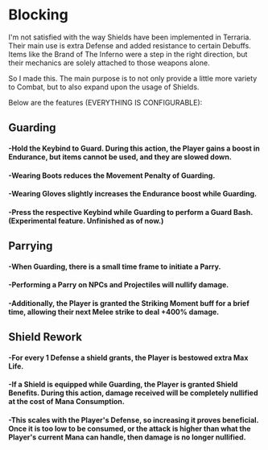 # Blocking

I'm not satisfied with the way Shields have been implemented in Terraria. Their main use is extra Defense and added resistance to certain Debuffs. Items like the Brand of The Inferno were a step in the right direction, but their mechanics are solely attached to those weapons alone.

So I made this. The main purpose is to not only provide a little more variety to Combat, but to also expand upon the usage of Shields.


Below are the features (EVERYTHING IS CONFIGURABLE):

## __Guarding__

#### -Hold the Keybind to Guard. During this action, the Player gains a boost in Endurance, but items cannot be used, and they are slowed down.
#### -Wearing Boots reduces the Movement Penalty of Guarding.
#### -Wearing Gloves slightly increases the Endurance boost while Guarding.
#### -Press the respective Keybind while Guarding to perform a Guard Bash. (Experimental feature. Unfinished as of now.)

## __Parrying__

#### -When Guarding, there is a small time frame to initiate a Parry.
#### -Performing a Parry on NPCs and Projectiles will nullify damage.
#### -Additionally, the Player is granted the Striking Moment buff for a brief time, allowing their next Melee strike to deal +400% damage.

## __Shield Rework__
#### -For every 1 Defense a shield grants, the Player is bestowed extra Max Life.
#### -If a Shield is equipped while Guarding, the Player is granted Shield Benefits. During this action, damage received will be completely nullified at the cost of Mana Consumption.
#### -This scales with the Player's Defense, so increasing it proves beneficial. Once it is too low to be consumed, or the attack is higher than what the Player's current Mana can handle, then damage is no longer nullified.
